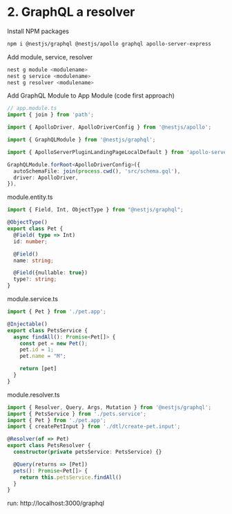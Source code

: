 # 2. GraphQL  a resolver

Install NPM packages
```bash
npm i @nestjs/graphql @nestjs/apollo graphql apollo-server-express
```

Add module, service, resolver
```bash
nest g module <modulename>
nest g service <modulename>
nest g resolver <modulename>
```

Add GraphQL Module to App Module (code first approach)
```typescript
// app.module.ts
import { join } from 'path';

import { ApolloDriver, ApolloDriverConfig } from '@nestjs/apollo';

import { GraphQLModule } from '@nestjs/graphql';

import { ApolloServerPluginLandingPageLocalDefault } from 'apollo-server-core';

GraphQLModule.forRoot<ApolloDriverConfig>({
  autoSchemaFile: join(process.cwd(), 'src/schema.gql'),
  driver: ApolloDriver,
}),
```

module.entity.ts
```typescript
import { Field, Int, ObjectType } from "@nestjs/graphql";

@ObjectType()
export class Pet {
  @Field( type => Int)
  id: number;

  @Field()
  name: string;

  @Field({nullable: true})
  type?: string;
}
```

module.service.ts
```typescript
import { Pet } from './pet.app';

@Injectable()
export class PetsService {
  async findAll(): Promise<Pet[]> {
    const pet = new Pet();
    pet.id = 1;
    pet.name = "M";

    return [pet]
  }
}
```

module.resolver.ts
```typescript
import { Resolver, Query, Args, Mutation } from '@nestjs/graphql';
import { PetsService } from './pets.service';
import { Pet } from './pet.app';
import { createPetInput } from './dtl/create-pet.input';

@Resolver(of => Pet)
export class PetsResolver {
  constructor(private petsService: PetsService) {}

  @Query(returns => [Pet])
  pets(): Promise<Pet[]> {
    return this.petsService.findAll()
  }
}
```

run: http://localhost:3000/graphql


